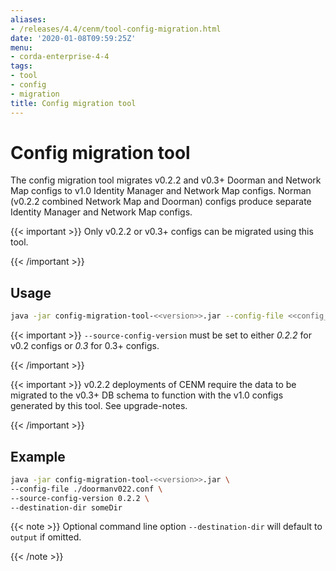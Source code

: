 ```yaml
---
aliases:
- /releases/4.4/cenm/tool-config-migration.html
date: '2020-01-08T09:59:25Z'
menu:
- corda-enterprise-4-4
tags:
- tool
- config
- migration
title: Config migration tool
---
```



# Config migration tool

The config migration tool migrates v0.2.2 and v0.3+ Doorman and Network Map configs to v1.0 Identity Manager and
Network Map configs. Norman (v0.2.2 combined Network Map and Doorman) configs produce separate Identity Manager and
Network Map configs.


{{< important >}}
Only v0.2.2 or v0.3+ configs can be migrated using this tool.


{{< /important >}}


## Usage

```bash
java -jar config-migration-tool-<<version>>.jar --config-file <<config_file>> [options]
```


{{< important >}}
`--source-config-version` must be set to either *0.2.2* for v0.2 configs or *0.3* for 0.3+ configs.


{{< /important >}}


{{< important >}}
v0.2.2 deployments of CENM require the data to be migrated to the v0.3+ DB schema to function with
the v1.0 configs generated by this tool. See upgrade-notes.


{{< /important >}}


## Example

```bash
java -jar config-migration-tool-<<version>>.jar \
--config-file ./doormanv022.conf \
--source-config-version 0.2.2 \
--destination-dir someDir
```

{{< note >}}
Optional command line option `--destination-dir` will default to `output` if omitted.

{{< /note >}}
